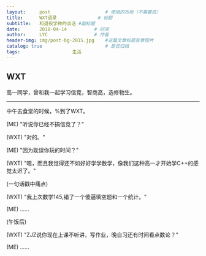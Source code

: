 ```yaml
---
layout:     post   				    # 使用的布局（不需要改）
title:      WXT语录 				# 标题 
subtitle:   和退役学神的谈话 #副标题
date:       2018-04-14			# 时间
author:     LYC					# 作者
header-img: img/post-bg-2015.jpg 	#这篇文章标题背景图片
catalog: true 						# 是否归档
tags:					生活
---
```


## WXT
高一同学，曾和我一起学习信竞，智商高，选修物生。

------------

中午去食堂的时候，%到了WXT。

(ME)   "听说你已经不搞信竞了？"

(WXT)  "对的。"

(ME)   "因为耽误你玩的时间？"

(WXT)  "嗯，而且我觉得还不如好好学学数学，像我们这种高一才开始学C++的感觉太迟了。"

(一句话戳中痛点)

(WXT)  "我上次数学145,错了一个傻逼填空题和一个统计。"

(ME)   ......

(午饭后)

(WXT)  "ZJZ说你现在上课不听讲，写作业，晚自习还有时间看点数论？"

(ME)   ......
